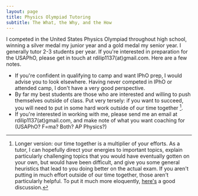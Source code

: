 ```yaml
---
layout: page
title: Physics Olympiad Tutoring
subtitle: The What, the Why, and the How
---
```


I competed in the United States Physics Olympiad throughout high school, winning a silver medal my junior year and a gold medal my senior year. I generally tutor 2-3 students per year. If you're interested in preparation for the USAPhO, please get in touch at rdilip1137(at)gmail.com. Here are a few notes.

- If you're confident in qualifying to camp and want IPhO prep, I would advise you to look elsewhere. Having never competed in IPhO or attended camp, I don't have a very good perspective.
- By far my best students are those who are interested and willing to push themselves outside of class. Put very tersely: if you want to succeed, you will need to put in some hard work outside of our time together [^1].
- If you're interested in working with me, please send me an email at rdilip1137(at)gmail.com, and make note of what you want coaching for (USAPhO? F=ma? Both? AP Physics?)

[^1]: Longer version: our time together is a multiplier of your efforts. As a tutor, I can hopefully direct your energies to important topics, explain particularly challenging topics that you would have eventually gotten on your own, but would have been difficult, and give you some general heuristics that lead to you doing better on the actual exam. If you aren't putting in much effort outside of our time together, those aren't particularly helpful. To put it much more eloquently, [here's](https://usamo.wordpress.com/2016/02/07/stop-paying-me-per-hour/) a good discussion.


